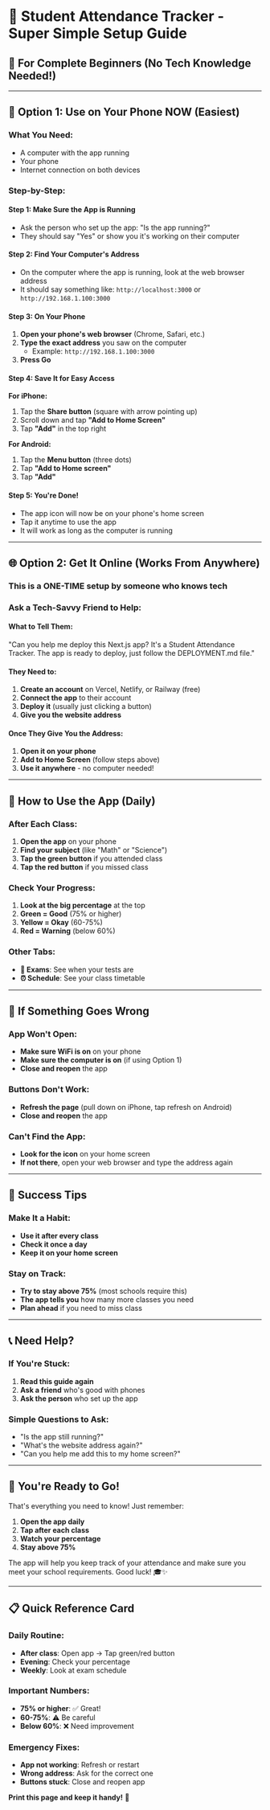 # 📱 Student Attendance Tracker - Super Simple Setup Guide

## 🎯 For Complete Beginners (No Tech Knowledge Needed!)

---

## 🚀 Option 1: Use on Your Phone NOW (Easiest)

### What You Need:
- A computer with the app running
- Your phone
- Internet connection on both devices

### Step-by-Step:

#### Step 1: Make Sure the App is Running
- Ask the person who set up the app: "Is the app running?"
- They should say "Yes" or show you it's working on their computer

#### Step 2: Find Your Computer's Address
- On the computer where the app is running, look at the web browser address
- It should say something like: `http://localhost:3000` or `http://192.168.1.100:3000`

#### Step 3: On Your Phone
1. **Open your phone's web browser** (Chrome, Safari, etc.)
2. **Type the exact address** you saw on the computer
   - Example: `http://192.168.1.100:3000`
3. **Press Go**

#### Step 4: Save It for Easy Access
**For iPhone:**
1. Tap the **Share button** (square with arrow pointing up)
2. Scroll down and tap **"Add to Home Screen"**
3. Tap **"Add"** in the top right

**For Android:**
1. Tap the **Menu button** (three dots)
2. Tap **"Add to Home screen"**
3. Tap **"Add"**

#### Step 5: You're Done!
- The app icon will now be on your phone's home screen
- Tap it anytime to use the app
- It will work as long as the computer is running

---

## 🌐 Option 2: Get It Online (Works From Anywhere)

### This is a ONE-TIME setup by someone who knows tech

### Ask a Tech-Savvy Friend to Help:

#### What to Tell Them:
"Can you help me deploy this Next.js app? It's a Student Attendance Tracker. The app is ready to deploy, just follow the DEPLOYMENT.md file."

#### They Need to:
1. **Create an account** on Vercel, Netlify, or Railway (free)
2. **Connect the app** to their account
3. **Deploy it** (usually just clicking a button)
4. **Give you the website address**

#### Once They Give You the Address:
1. **Open it on your phone**
2. **Add to Home Screen** (follow steps above)
3. **Use it anywhere** - no computer needed!

---

## 📱 How to Use the App (Daily)

### After Each Class:
1. **Open the app** on your phone
2. **Find your subject** (like "Math" or "Science")
3. **Tap the green button** if you attended class
4. **Tap the red button** if you missed class

### Check Your Progress:
1. **Look at the big percentage** at the top
2. **Green = Good** (75% or higher)
3. **Yellow = Okay** (60-75%)
4. **Red = Warning** (below 60%)

### Other Tabs:
- **📅 Exams**: See when your tests are
- **⏰ Schedule**: See your class timetable

---

## 🔧 If Something Goes Wrong

### App Won't Open:
- **Make sure WiFi is on** on your phone
- **Make sure the computer is on** (if using Option 1)
- **Close and reopen** the app

### Buttons Don't Work:
- **Refresh the page** (pull down on iPhone, tap refresh on Android)
- **Close and reopen** the app

### Can't Find the App:
- **Look for the icon** on your home screen
- **If not there**, open your web browser and type the address again

---

## 🎉 Success Tips

### Make It a Habit:
- **Use it after every class**
- **Check it once a day**
- **Keep it on your home screen**

### Stay on Track:
- **Try to stay above 75%** (most schools require this)
- **The app tells you** how many more classes you need
- **Plan ahead** if you need to miss class

---

## 📞 Need Help?

### If You're Stuck:
1. **Read this guide again**
2. **Ask a friend** who's good with phones
3. **Ask the person** who set up the app

### Simple Questions to Ask:
- "Is the app still running?"
- "What's the website address again?"
- "Can you help me add this to my home screen?"

---

## 🎊 You're Ready to Go!

That's everything you need to know! Just remember:

1. **Open the app daily**
2. **Tap after each class**
3. **Watch your percentage**
4. **Stay above 75%**

The app will help you keep track of your attendance and make sure you meet your school requirements. Good luck! 🎓✨

---

## 📋 Quick Reference Card

### Daily Routine:
- **After class**: Open app → Tap green/red button
- **Evening**: Check your percentage
- **Weekly**: Look at exam schedule

### Important Numbers:
- **75% or higher**: ✅ Great!
- **60-75%**: ⚠️ Be careful
- **Below 60%**: ❌ Need improvement

### Emergency Fixes:
- **App not working**: Refresh or restart
- **Wrong address**: Ask for the correct one
- **Buttons stuck**: Close and reopen app

**Print this page and keep it handy!** 📄